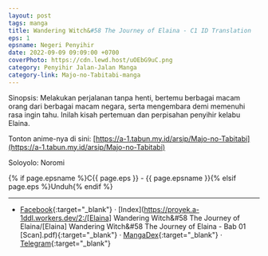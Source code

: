 ```yaml
---
layout: post
tags: manga
title: Wandering Witch&#58 The Journey of Elaina - C1 ID Translation
eps: 1
epsname: Negeri Penyihir
date: 2022-09-09 09:09:00 +0700
coverPhoto: https://cdn.lewd.host/uOEbG9uC.png
category: Penyihir Jalan-Jalan Manga
category-link: Majo-no-Tabitabi-manga
---
```


Sinopsis: Melakukan perjalanan tanpa henti, bertemu berbagai macam orang dari berbagai macam negara, serta mengembara demi memenuhi rasa ingin tahu. Inilah kisah pertemuan dan perpisahan penyihir kelabu Elaina.

Tonton anime-nya di sini: [https://a-1.tabun.my.id/arsip/Majo-no-Tabitabi](https://a-1.tabun.my.id/arsip/Majo-no-Tabitabi)

Soloyolo: Noromi

{% if page.epsname %}C{{ page.eps }} - {{ page.epsname }}{% elsif page.eps %}Unduh{% endif %}

---
- [Facebook](https://www.facebook.com/103699892485487/posts/pfbid02Q8SQPT9wZyPRbj5LZxFzmZQBurkp6VneSfvFLARoUL7mZRc5THvX9VL5UVqrLUcAl/?app=fbl){:target="_blank"} &middot; [Index](https://proyek.a-1ddl.workers.dev/2:/[Elaina] Wandering Witch&#58 The Journey of Elaina/[Elaina] Wandering Witch&#58 The Journey of Elaina - Bab 01 [Scan].pdf){:target="_blank"} &middot; [MangaDex](https://mangadex.org/chapter/2fc79193-02f7-4231-a00d-e8af6bf06787){:target="_blank"} &middot; [Telegram](https://t.me/a1fansubweeklies/201){:target="_blank"}